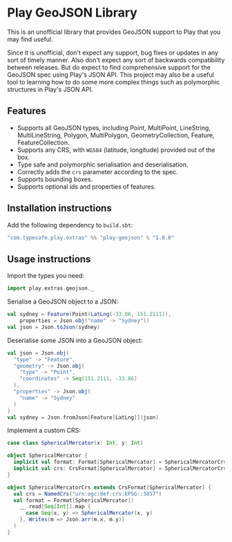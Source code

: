 # Play GeoJSON Library

This is an unofficial library that provides GeoJSON support to Play that you may find useful.

Since it is unofficial, don't expect any support, bug fixes or updates in any sort of timely manner.  Also don't expect any sort of backwards compatibility between releases.  But do expect to find comprehensive support for the GeoJSON spec using Play's JSON API.  This project may also be a useful tool to learning how to do some more complex things such as polymorphic structures in Play's JSON API.

## Features

* Supports all GeoJSON types, including Point, MultiPoint, LineString, MultiLineString, Polygon, MultiPolygon, GeometryCollection, Feature, FeatureCollection.
* Supports any CRS, with `WGS84` (latitude, longitude) provided out of the box.
* Type safe and polymorphic serialisation and deserialisation.
* Correctly adds the `crs` parameter according to the spec.
* Supports bounding boxes.
* Supports optional ids and properties of features.

## Installation instructions

Add the following dependency to `build.sbt`:

```scala
"com.typesafe.play.extras" %% "play-geojson" % "1.0.0"
```

## Usage instructions

Import the types you need:

```scala
import play.extras.geojson._
```

Serialise a GeoJSON object to a JSON:

```scala
val sydney = Feature(Point(LatLng(-33.86, 151.2111)), 
    properties = Json.obj("name" -> "Sydney"))
val json = Json.toJson(sydney)
```

Deserialise some JSON into a GeoJSON object:

```scala
val json = Json.obj(
  "type" -> "Feature",
  "geometry" -> Json.obj(
    "type" -> "Point",
    "coordinates" -> Seq(151.2111, -33.86)
  ),
  "properties" -> Json.obj(
    "name" -> "Sydney"
  )
)
val sydney = Json.fromJson[Feature[LatLng]](json)
```

Implement a custom CRS:

```scala
case class SphericalMercator(x: Int, y: Int)

object SphericalMercator {
  implicit val format: Format[SphericalMercator] = SphericalMercatorCrs.format
  implicit val crs: CrsFormat[SphericalMercator] = SphericalMercatorCrs
}

object SphericalMercatorCrs extends CrsFormat[SphericalMercator] {
  val crs = NamedCrs("urn:ogc:def:crs:EPSG::3857")
  val format = Format[SphericalMercator](
    __.read[Seq[Int]].map {
      case Seq(x, y) => SphericalMercator(x, y)
    }, Writes(m => Json.arr(m.x, m.y))
  )
}
```
